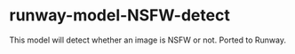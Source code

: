 # runway-model-NSFW-detect
This model will detect whether an image is NSFW or not. Ported to Runway.
